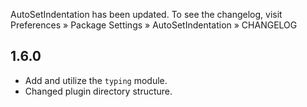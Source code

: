 AutoSetIndentation has been updated. To see the changelog, visit
Preferences » Package Settings » AutoSetIndentation » CHANGELOG


## 1.6.0

- Add and utilize the `typing` module.
- Changed plugin directory structure.
